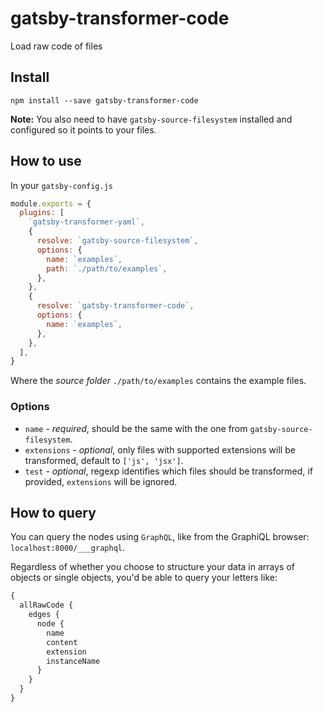# gatsby-transformer-code

Load raw code of files

## Install

`npm install --save gatsby-transformer-code`

**Note:** You also need to have `gatsby-source-filesystem` installed and configured so it
points to your files.

## How to use

In your `gatsby-config.js`

```javascript
module.exports = {
  plugins: [
    `gatsby-transformer-yaml`,
    {
      resolve: `gatsby-source-filesystem`,
      options: {
        name: `examples`,
        path: `./path/to/examples`,
      },
    },
    {
      resolve: `gatsby-transformer-code`,
      options: {
        name: `examples`,
      },
    },
  ],
}
```

Where the _source folder_ `./path/to/examples` contains the example files.

### Options

* `name` - _required_, should be the same with the one from `gatsby-source-filesystem`.
* `extensions` - _optional_, only files with supported extensions will be transformed, default to `['js', 'jsx']`.
* `test` - _optional_, regexp identifies which files should be transformed, if provided, `extensions` will be ignored.

## How to query

You can query the nodes using `GraphQL`, like from the GraphiQL browser: `localhost:8000/___graphql`.

Regardless of whether you choose to structure your data in arrays of objects or
single objects, you'd be able to query your letters like:

```graphql
{
  allRawCode {
    edges {
      node {
        name
        content
        extension
        instanceName
      }
    }
  }
}
```
